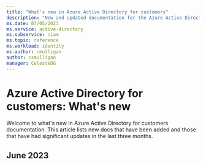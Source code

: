 ```yaml
---
title: "What's new in Azure Active Directory for customers"
description: "New and updated documentation for the Azure Active Directory for customers documentation."
ms.date: 07/05/2023
ms.service: active-directory
ms.subservice: ciam
ms.topic: reference
ms.workload: identity
ms.author: cmulligan
author: csmulligan
manager: CelesteDG
---
```


# Azure Active Directory for customers: What's new

Welcome to what's new in Azure Active Directory for customers documentation. This article lists new docs that have been added and those that have had significant updates in the last three months. 

## June 2023
